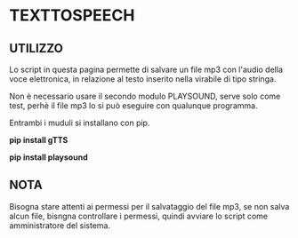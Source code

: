# TEXTTOSPEECH #

## UTILIZZO ##
Lo script in questa pagina permette di salvare un file mp3 con l'audio della voce
elettronica, in relazione al testo inserito nella virabile di tipo stringa.

Non è necessario usare il secondo modulo PLAYSOUND, serve solo come test, perhè il file mp3
lo si può eseguire con qualunque programma.

Entrambi i muduli si installano con pip.

**pip install gTTS**

**pip install playsound**

## NOTA ##
Bisogna stare attenti ai permessi per il salvataggio del file mp3, se non salva alcun file, 
bisngna controllare i permessi, quindi avviare lo script come amministratore del sistema.
